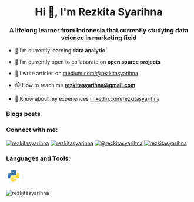 <h1 align="center">Hi 👋, I'm Rezkita Syarihna</h1>
<h3 align="center">A lifelong learner from Indonesia that currently studying data science in marketing field</h3>

- 🌱 I’m currently learning **data analytic**

- 👯 I’m currently open to collaborate on **open source projects**

- 📝 I write articles on [medium.com/@rezkitasyarihna](medium.com/@rezkitasyarihna)

- 📫 How to reach me **rezkitasyarihna@gmail.com**

- 📄 Know about my experiences [linkedin.com/rezkitasyarihna](linkedin.com/rezkitasyarihna)

### Blogs posts
<!-- BLOG-POST-LIST:START -->
<!-- BLOG-POST-LIST:END -->

<h3 align="left">Connect with me:</h3>
<p align="left">
<a href="https://linkedin.com/in/rezkitasyarihna" target="blank"><img align="center" src="https://raw.githubusercontent.com/rahuldkjain/github-profile-readme-generator/master/src/images/icons/Social/linked-in-alt.svg" alt="rezkitasyarihna" height="30" width="40" /></a>
<a href="https://kaggle.com/rezkitasyarihna" target="blank"><img align="center" src="https://raw.githubusercontent.com/rahuldkjain/github-profile-readme-generator/master/src/images/icons/Social/kaggle.svg" alt="rezkitasyarihna" height="30" width="40" /></a>
<a href="https://medium.com/@rezkitasyarihna" target="blank"><img align="center" src="https://raw.githubusercontent.com/rahuldkjain/github-profile-readme-generator/master/src/images/icons/Social/medium.svg" alt="@rezkitasyarihna" height="30" width="40" /></a>
<a href="https://www.leetcode.com/rezkitasyarihna" target="blank"><img align="center" src="https://raw.githubusercontent.com/rahuldkjain/github-profile-readme-generator/master/src/images/icons/Social/leet-code.svg" alt="rezkitasyarihna" height="30" width="40" /></a>
</p>

<h3 align="left">Languages and Tools:</h3>
<p align="left"> <a href="https://www.python.org" target="_blank" rel="noreferrer"> <img src="https://raw.githubusercontent.com/devicons/devicon/master/icons/python/python-original.svg" alt="python" width="40" height="40"/> </a> </p>

<p><img align="center" src="https://github-readme-streak-stats.herokuapp.com/?user=rezkitasyarihna&" alt="rezkitasyarihna" /></p>
